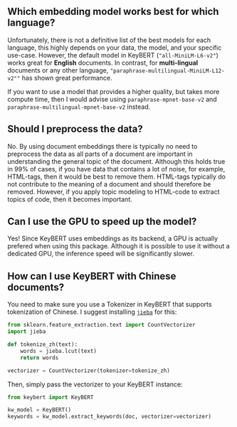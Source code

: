 ## **Which embedding model works best for which language?**
Unfortunately, there is not a definitive list of the best models for each language, this highly depends
on your data, the model, and your specific use-case. However, the default model in KeyBERT
(`"all-MiniLM-L6-v2"`) works great for **English** documents. In contrast, for **multi-lingual**
documents or any other language, `"paraphrase-multilingual-MiniLM-L12-v2""` has shown great performance.

If you want to use a model that provides a higher quality, but takes more compute time, then I would advise using `paraphrase-mpnet-base-v2` and `paraphrase-multilingual-mpnet-base-v2` instead.


## **Should I preprocess the data?**
No. By using document embeddings there is typically no need to preprocess the data as all parts of a document
are important in understanding the general topic of the document. Although this holds true in 99% of cases, if you
have data that contains a lot of noise, for example, HTML-tags, then it would be best to remove them. HTML-tags
typically do not contribute to the meaning of a document and should therefore be removed. However, if you apply
topic modeling to HTML-code to extract topics of code, then it becomes important.


## **Can I use the GPU to speed up the model?**
Yes! Since KeyBERT uses embeddings as its backend, a GPU is actually prefered when using this package.
Although it is possible to use it without a dedicated GPU, the inference speed will be significantly slower.

## **How can I use KeyBERT with Chinese documents?**
You need to make sure you use a Tokenizer in KeyBERT that supports tokenization of Chinese. I suggest installing [`jieba`](https://github.com/fxsjy/jieba) for this:

```python
from sklearn.feature_extraction.text import CountVectorizer
import jieba

def tokenize_zh(text):
    words = jieba.lcut(text)
    return words

vectorizer = CountVectorizer(tokenizer=tokenize_zh)
```

Then, simply pass the vectorizer to your KeyBERT instance:

```python
from keybert import KeyBERT

kw_model = KeyBERT()
keywords = kw_model.extract_keywords(doc, vectorizer=vectorizer)
```
